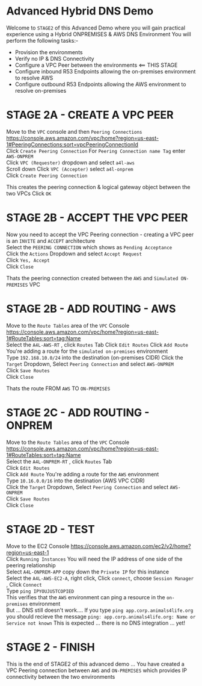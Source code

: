 # Advanced Hybrid DNS Demo  

Welcome to `STAGE2` of this Advanced Demo where you will gain practical experience using a Hybrid ONPREMISES & AWS DNS Environment
You will perform the following tasks:-  

- Provision the environments  
- Verify no IP & DNS Connectivity 
- Configure a VPC Peer between the environments   <== THIS STAGE  
- Configure inbound R53 Endpoints allowing the on-premises environment to resolve AWS  
- Configure outbound R53 Endpoints allowing the AWS environment to resolve on-premises 

# STAGE 2A - CREATE A VPC PEER


Move to the `VPC` console and then `Peering Connections` https://console.aws.amazon.com/vpc/home?region=us-east-1#PeeringConnections:sort=vpcPeeringConnectionId  
Click `Create Peering Connection` 
For `Peering Connection name Tag` enter `AWS-ONPREM`  
Click `VPC (Requester)` dropdown and select `a4l-aws`  
Scroll down
Click `VPC (Accepter)` select `a4l-onprem`  
Click `Create Peering Connection`  

This creates the peering connection & logical gateway object between the two VPCs
Click `OK`

# STAGE 2B - ACCEPT THE VPC PEER

Now you need to accept the VPC Peering connection - creating a VPC peer is an `INVITE` and `ACCEPT` architecture  
Select the `PEERING CONNECTION` which shows as `Pending Acceptance`  
Click the `Actions` Dropdown and select `Accept Request`  
Click `Yes, Accept`  
Click `Close`  

Thats the peering connection created between the `AWS` and `Simulated ON-PREMISES` VPC  

# STAGE 2B - ADD ROUTING - AWS

Move to the `Route Tables` area of the `VPC` Console https://console.aws.amazon.com/vpc/home?region=us-east-1#RouteTables:sort=tag:Name  
Select the `A4L-AWS-RT` , click `Routes` Tab
Click `Edit Routes`
Click `Add Route` 
You're adding a route for the `simulated on-premises` environment  
Type `192.168.10.0/24` into the destination (on-premises CIDR)
Click the `Target` Dropdown, Select `Peering Connection` and select `AWS-ONPREM`  
Click `Save Routes`  
Click `Close`  

Thats the route FROM `AWS` TO `ON-PREMISES`  


# STAGE 2C - ADD ROUTING - ONPREM

Move to the `Route Tables` area of the `VPC` Console https://console.aws.amazon.com/vpc/home?region=us-east-1#RouteTables:sort=tag:Name  
Select the `A4L-ONPREM-RT` , click `Routes` Tab  
Click `Edit Routes`  
Click `Add Route` 
You're adding a route for the `AWS` environment  
Type `10.16.0.0/16` into the destination (AWS VPC CIDR)  
Click the `Target` Dropdown, Select `Peering Connection` and select `AWS-ONPREM`  
Click `Save Routes`    
Click `Close`  

# STAGE 2D - TEST

Move to the EC2 Console https://console.aws.amazon.com/ec2/v2/home?region=us-east-1  
Click `Running Instances`
You will need the IP address of one side of the peering relationship  
Select `A4L-ONPREM-APP` copy down the `Private IP` for this instance  
Select the `A4L-AWS-EC2-A`, right click, Click `connect`, choose `Session Manager` , Click `Connect`  
Type `ping IPYOUJUSTCOPIED`  
This verifies that the `AWS` environment can ping a resource in the `on-premises` environment  
But ... DNS still doesn't work....
If you type `ping app.corp.animals4life.org` you should recieve the message `ping: app.corp.animals4life.org: Name or Service not known`
This is expected ... there is no DNS integration ... yet!  

# STAGE 2 - FINISH 

This is the end of STAGE2 of this advanced demo ...
You have created a VPC Peering connection between `AWS` and `ON-PREMISES` which provides IP connectivity between the two environments





